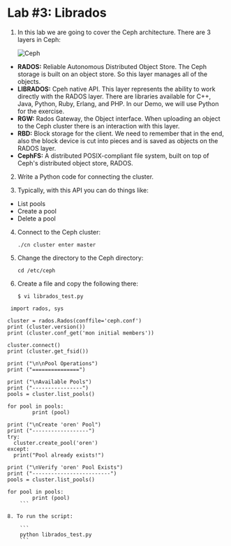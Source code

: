 # Lab #3: Librados

1. In this lab we are going to cover the Ceph architecture. There are 3 layers in Ceph:

    ![Ceph](https://raw.githubusercontent.com/avimorgm/k8s/master/images/blockStorage_orang23e_232320x242_0.png)

  - **RADOS:** Reliable Autonomous Distributed Object Store. The Ceph storage is built on an object store. So this layer manages all of the objects.
  - **LIBRADOS:** Cpeh native API. This layer represents the ability to work directly with the RADOS layer. There are libraries available for C++, Java, Python, Ruby, Erlang, and PHP. In our Demo, we will use Python for the exercise.
  - **RGW:** Rados Gateway, the Object interface. When uploading an object to the Ceph cluster there is an interaction with this layer.
  - **RBD:** Block storage for the client. We need to remember that in the end, also the block device is cut into pieces and is saved as objects on the RADOS layer.
  - **CephFS:** A distributed POSIX-compliant file system, built on top of Ceph's distributed object store, RADOS.
  
2. Write a Python code for connecting the cluster.

3. Typically, with this API you can do things like: 

  - List pools
  - Create a pool
  - Delete a pool
  
  4. Connect to the Ceph cluster:
  
      ```
      ./cn cluster enter master
      ```
      
5. Change the directory to the Ceph directory:

    ```
    cd /etc/ceph
    ```
    
6. Create a file and copy the following there:

    ```
    $ vi librados_test.py
    ```

```
 import rados, sys

cluster = rados.Rados(conffile='ceph.conf')
print (cluster.version())
print (cluster.conf_get('mon initial members'))

cluster.connect()
print (cluster.get_fsid())

print ("\n\nPool Operations")
print ("===============")

print ("\nAvailable Pools")
print ("----------------")
pools = cluster.list_pools()

for pool in pools:
        print (pool)

print ("\nCreate 'oren' Pool")
print ("------------------")
try:
  cluster.create_pool('oren')
except:
  print("Pool already exists!")

print ("\nVerify 'oren' Pool Exists")
print ("-------------------------")
pools = cluster.list_pools()

for pool in pools:
        print (pool)
    ```
    
8. To run the script:

    ```
    python librados_test.py
    ```
